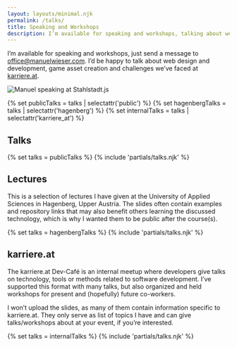 ```yaml
---
layout: layouts/minimal.njk
permalink: /talks/
title: Speaking and Workshops
description: I’m available for speaking and workshops, talking about web design and development, game asset creation and challenges we’ve faced at karriere.at.
---
```


I’m available for speaking and workshops, just send a message to [office@manuelwieser.com](mailto:office@manuelwieser.com).
I’d be happy to talk about web design and development, game asset creation and challenges we’ve faced at [karriere.at](https://www.karriere.at).

![Manuel speaking at Stahlstadt.js](/manuel-speaking-at-stahlstadt-js.jpg)

{% set publicTalks = talks  | selectattr('public') %}
{% set hagenbergTalks = talks  | selectattr('hagenberg') %}
{% set internalTalks = talks | selectattr('karriere_at') %}

## Talks

{% set talks = publicTalks %}
{% include 'partials/talks.njk' %}

## Lectures

This is a selection of lectures I have given at the University of
Applied Sciences in Hagenberg, Upper Austria. The slides often
contain examples and repository links that may also benefit others
learning the discussed technology, which is why I wanted them to
be public after the course(s).

{% set talks = hagenbergTalks %}
{% include 'partials/talks.njk' %}

## karriere.at

The karriere.at Dev-Café is an internal meetup where developers
give talks on technology, tools or methods related to software
development. I’ve supported this format with many talks, but also
organized and held workshops for present and (hopefully) future
co-workers.

I won’t upload the slides, as many of them contain information
specific to karriere.at. They only serve as list of topics I have
and can give talks/workshops about at your event, if you’re
interested.

{% set talks = internalTalks %}
{% include 'partials/talks.njk' %}
